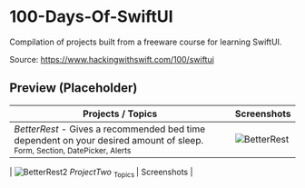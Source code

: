 # 100-Days-Of-SwiftUI
Compilation of projects built from a freeware course for learning SwiftUI.

Source: https://www.hackingwithswift.com/100/swiftui

## Preview (Placeholder)

Projects / Topics                                                                                                                                                            | Screenshots
---                                                                                                                                                                          |---
*BetterRest* - Gives a recommended bed time dependent on your desired amount of sleep. <sub> Form, Section, DatePicker, Alerts </sub> | ![BetterRest](https://user-images.githubusercontent.com/81259525/114466582-88aad580-9b9d-11eb-9be2-45fde5617b48.png)
 |
![BetterRest2](https://user-images.githubusercontent.com/81259525/114466584-89dc0280-9b9d-11eb-9914-7feb009a831a.png)
*ProjectTwo* <sub> Topics </sub> | Screenshots |
